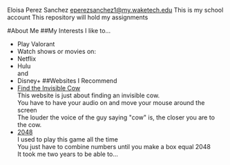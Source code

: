 Eloisa Perez Sanchez eperezsanchez1@my.waketech.edu
This is my school account
This repository will hold my assignments

#About Me
##My Interests
I like to...
* Play Valorant
* Watch shows or movies on:
 * Netflix
 * Hulu  
and
 * Disney+ 
##Websites I Recommend
* [Find the Invisible Cow](findtheinvisiblecow.com)   
This website is just about finding an invisible cow.  
You have to have your audio on and move your mouse around the screen  
The louder the voice of the guy saying "cow" is, the closer you are to the cow.
* [2048](https://play2048.co/)  
I used to play this game all the time  
You just have to combine numbers until you make a box equal 2048  
It took me two years to be able to...
